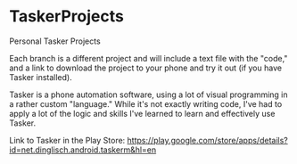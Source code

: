 # TaskerProjects
Personal Tasker Projects

Each branch is a different project and will include a text file with the "code," and a link to download the project to your phone and try it out (if you have Tasker installed).

Tasker is a phone automation software, using a lot of visual programming in a rather custom "language." While it's not exactly writing code, I've had to apply a lot of the logic and skills I've learned to learn and effectively use Tasker.

Link to Tasker in the Play Store: https://play.google.com/store/apps/details?id=net.dinglisch.android.taskerm&hl=en
